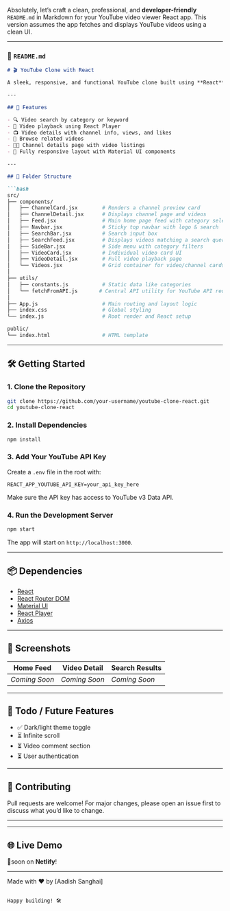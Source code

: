Absolutely, let’s craft a clean, professional, and **developer-friendly** `README.md` in Markdown for your YouTube video viewer React app. This version assumes the app fetches and displays YouTube videos using a clean UI.

---

### 📄 `README.md`

```markdown
# 🎬 YouTube Clone with React

A sleek, responsive, and functional YouTube clone built using **React**, **Material UI**, and the **YouTube v3 API**. It allows users to search, view, and explore videos and channels in a modern UI—mimicking the core features of YouTube.

---

## 🚀 Features

- 🔍 Video search by category or keyword
- 🎥 Video playback using React Player
- 📺 Video details with channel info, views, and likes
- 📂 Browse related videos
- 🧑‍💻 Channel details page with video listings
- 📱 Fully responsive layout with Material UI components

---

## 📁 Folder Structure

```bash
src/
├── components/
│   ├── ChannelCard.jsx        # Renders a channel preview card
│   ├── ChannelDetail.jsx      # Displays channel page and videos
│   ├── Feed.jsx               # Main home page feed with category selection
│   ├── Navbar.jsx             # Sticky top navbar with logo & search
│   ├── SearchBar.jsx          # Search input box
│   ├── SearchFeed.jsx         # Displays videos matching a search query
│   ├── SideBar.jsx            # Side menu with category filters
│   ├── VideoCard.jsx          # Individual video card UI
│   ├── VideoDetail.jsx        # Full video playback page
│   └── Videos.jsx             # Grid container for video/channel cards
│
├── utils/
│   ├── constants.js           # Static data like categories
│   └── fetchFromAPI.js       # Central API utility for YouTube API requests
│
├── App.js                     # Main routing and layout logic
├── index.css                  # Global styling
└── index.js                   # Root render and React setup

public/
└── index.html                 # HTML template
```

---

## 🛠️ Getting Started

### 1. Clone the Repository

```bash
git clone https://github.com/your-username/youtube-clone-react.git
cd youtube-clone-react
```

### 2. Install Dependencies

```bash
npm install
```

### 3. Add Your YouTube API Key

Create a `.env` file in the root with:

```env
REACT_APP_YOUTUBE_API_KEY=your_api_key_here
```

Make sure the API key has access to YouTube v3 Data API.

### 4. Run the Development Server

```bash
npm start
```

The app will start on `http://localhost:3000`.

---

## 📦 Dependencies

- [React](https://reactjs.org/)
- [React Router DOM](https://reactrouter.com/)
- [Material UI](https://mui.com/)
- [React Player](https://www.npmjs.com/package/react-player)
- [Axios](https://axios-http.com/)

---

## 📸 Screenshots

| Home Feed | Video Detail | Search Results |
|-----------|--------------|----------------|
| *Coming Soon* | *Coming Soon* | *Coming Soon* |

---

## 📌 Todo / Future Features

- ✅ Dark/light theme toggle
- ⏳ Infinite scroll
- ⏳ Video comment section
- ⏳ User authentication

---

## 🤝 Contributing

Pull requests are welcome! For major changes, please open an issue first to discuss what you’d like to change.

---

---

## 🌐 Live Demo

🚀soon on **Netlify**!

---

Made with ❤️ by [Aadish Sanghai]
```

Happy building! 🛠️